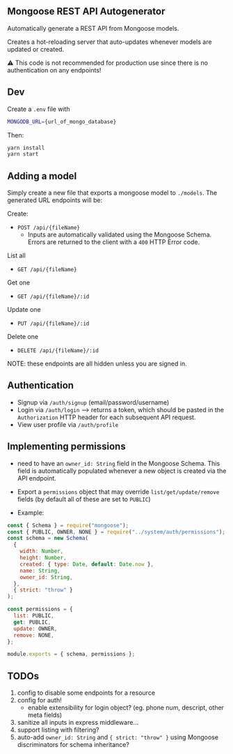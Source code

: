 ## Mongoose REST API Autogenerator

Automatically generate a REST API from Mongoose models.

Creates a hot-reloading server that auto-updates whenever models are updated or created.

:warning: This code is not recommended for production use since there is no authentication on any endpoints!

## Dev

Create a `.env` file with

```bash
MONGODB_URL={url_of_mongo_database}
```

Then:

```bash
yarn install
yarn start
```

## Adding a model

Simply create a new file that exports a mongoose model to `./models`.
The generated URL endpoints will be:

Create:

- `POST /api/{fileName}`
  - Inputs are automatically validated using the Mongoose Schema. Errors are returned to the client with a `400` HTTP Error code.

List all

- `GET /api/{fileName}`

Get one

- `GET /api/{fileName}/:id`

Update one

- `PUT /api/{fileName}/:id`

Delete one

- `DELETE /api/{fileName}/:id`

NOTE: these endpoints are all hidden unless you are signed in.

## Authentication

- Signup via `/auth/signup` (email/password/username)
- Login via `/auth/login` --> returns a token, which should be pasted in the `Authorization` HTTP header for each subsequent API request.
- View user profile via `/auth/profile`

## Implementing permissions

- need to have an `owner_id: String` field in the Mongoose Schema. This field is automatically populated whenever a new object is created via the API endpoint.
- Export a `permissions` object that may override `list/get/update/remove` fields (by default all of these are set to `PUBLIC`)

- Example:

```js
const { Schema } = require("mongoose");
const { PUBLIC, OWNER, NONE } = require("../system/auth/permissions");
const schema = new Schema(
  {
    width: Number,
    height: Number,
    created: { type: Date, default: Date.now },
    name: String,
    owner_id: String,
  },
  { strict: "throw" }
);

const permissions = {
  list: PUBLIC,
  get: PUBLIC,
  update: OWNER,
  remove: NONE,
};

module.exports = { schema, permissions };
```

## TODOs

1. config to disable some endpoints for a resource
2. config for auth!
   - enable extensibility for login object? (eg. phone num, descript, other meta fields)
3. sanitize all inputs in express middleware...
4. support listing with filtering?
5. auto-add `owner_id: String` and `{ strict: "throw" }` using Mongoose discriminators for schema inheritance?
